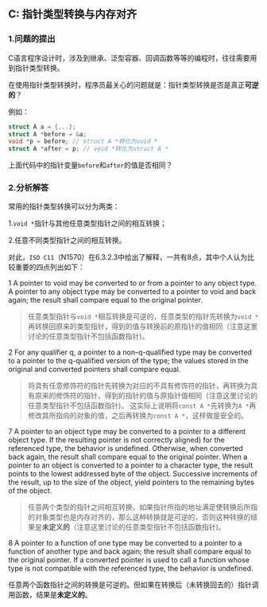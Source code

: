 ## C: 指针类型转换与内存对齐

### 1.问题的提出

C语言程序设计时，涉及到继承、泛型容器、回调函数等等的编程时，往往需要用到指针类型转换。

在使用指针类型转换时，程序员最关心的问题就是：指针类型转换是否是真正**可逆的**？

例如：

```c
struct A a = {...};
struct A *before = &a;
void *p = before; // struct A *转化为void *
struct A *after = p; // void *转化为struct A *
```

上面代码中的指针变量`before`和`after`的值是否相同？

### 2.分析解答

常用的指针类型转换可以分为两类：

1.`void *`指针与其他任意类型指针之间的相互转换；

2.任意不同类型指针之间的相互转换。

对此，`ISO C11`（N1570）在6.3.2.3中给出了解释，一共有8点，其中个人认为比较重要的四点列出如下：

1 A pointer to void may be converted to or from a pointer to any object type. A pointer to
any object type may be converted to a pointer to void and back again; the result shall
compare equal to the original pointer.

> 任意类型指针与`void *`相互转换是可逆的，任意类型的指针先转换为`void *`再转换回原来的类型指针，得到的值与转换前的原指针的值相同（注意这里讨论的任意类型指针不包括函数指针)。

2 For any qualifier q, a pointer to a non-q-qualified type may be converted to a pointer to
the q-qualified version of the type; the values stored in the original and converted pointers
shall compare equal.

> 将具有任意修饰符的指针先转换为对应的不具有修饰符的指针，再转换为具有原来的修饰符的指针，得到的指针的值与原指针值相同（注意这里讨论的任意类型指针不包括函数指针)。
> 这实际上说明将`const A *`先转换为`A *`再修改其所指向的对象的值，之后再转换为`const A *`，这样做是安全的。

7 A pointer to an object type may be converted to a pointer to a different object type. If the
resulting pointer is not correctly aligned) for the referenced type, the behavior is
undefined. Otherwise, when converted back again, the result shall compare equal to the
original pointer. When a pointer to an object is converted to a pointer to a character type,
the result points to the lowest addressed byte of the object. Successive increments of the
result, up to the size of the object, yield pointers to the remaining bytes of the object.

> 任意两个类型的指针之间相互转换，如果指针所指的地址满足使转换后所指的对象类型也是内存对齐的，那么这种转换就是可逆的，否则这种转换的结果是**未定义的**（注意这里讨论的任意类型指针不包括函数指针)。

8 A pointer to a function of one type may be converted to a pointer to a function of another
type and back again; the result shall compare equal to the original pointer. If a converted
pointer is used to call a function whose type is not compatible with the referenced type,
the behavior is undefined.

任意两个函数指针之间的转换是可逆的。但如果在转换后（未转换回去的）指针调用函数，结果是**未定义的**。

> 